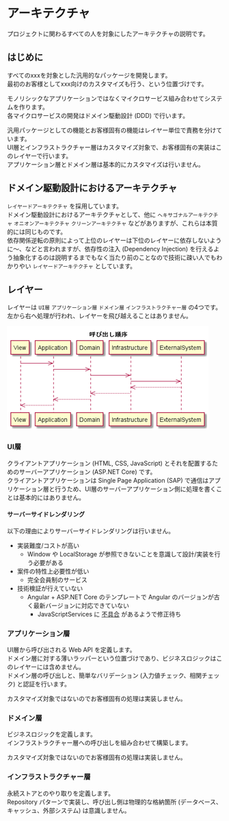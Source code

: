 # アーキテクチャ

プロジェクトに関わるすべての人を対象にしたアーキテクチャの説明です。

## はじめに

すべてのxxxを対象とした汎用的なパッケージを開発します。  
最初のお客様としてxxx向けのカスタマイズも行う、という位置づけです。  

モノリシックなアプリケーションではなくマイクロサービス組み合わせてシステムを作ります。  
各マイクロサービスの開発はドメイン駆動設計 (DDD) で行います。  

汎用パッケージとしての機能とお客様固有の機能はレイヤー単位で責務を分けています。  
UI層とインフラストラクチャー層はカスタマイズ対象で、お客様固有の実装はこのレイヤーで行います。  
アプリケーション層とドメイン層は基本的にカスタマイズは行いません。  

## ドメイン駆動設計におけるアーキテクチャ

`レイヤードアーキテクチャ` を採用しています。  
ドメイン駆動設計におけるアーキテクチャとして、他に `ヘキサゴナルアーキテクチャ` `オニオンアーキテクチャ` `クリーンアーキテクチャ` などがありますが、これらは本質的には同じものです。  
依存関係逆転の原則によって上位のレイヤーは下位のレイヤーに依存しないように～、などと言われますが、依存性の注入 (Dependency Injection) を行えるよう抽象化するのは説明するまでもなく当たり前のことなので技術に疎い人でもわかりやい `レイヤードアーキテクチャ` としています。

## レイヤー

レイヤーは `UI層` `アプリケーション層` `ドメイン層` `インフラストラクチャー層` の4つです。
左から右へ処理が行われ、レイヤーを飛び越えることはありません。  

![呼び出し順序](./images/呼び出し順序.png)

### UI層

クライアントアプリケーション (HTML, CSS, JavaScript) とそれを配置するためのサーバーアプリケーション (ASP.NET Core) です。  
クライアントアプリケーションは Single Page Application (SAP) で通信はアプリケーション層と行うため、UI層のサーバーアプリケーション側に処理を書くことは基本的にはありません。  

#### サーバーサイドレンダリング

以下の理由によりサーバーサイドレンダリングは行いません。  

* 実装難度/コストが高い
    * Window や LocalStorage が参照できないことを意識して設計/実装を行う必要がある
* 案件の特性上必要性が低い
    * 完全会員制のサービス
* 技術検証が行えていない
    * Angular + ASP.NET Core のテンプレートで Angular のバージョンが古く最新バージョンに対応できていない
        * JavaScriptServices に [不具合](https://github.com/aspnet/JavaScriptServices/pull/1620) があるようで修正待ち

### アプリケーション層

UI層から呼び出される Web API を定義します。  
ドメイン層に対する薄いラッパーという位置づけであり、ビジネスロジックはこのレイヤーには含めません。  
ドメイン層の呼び出しと、簡単なバリデーション (入力値チェック、相関チェック) と認証を行います。  

カスタマイズ対象ではないのでお客様固有の処理は実装しません。  

### ドメイン層

ビジネスロジックを定義します。  
インフラストラクチャー層への呼び出しを組み合わせて構築します。  

カスタマイズ対象ではないのでお客様固有の処理は実装しません。  

### インフラストラクチャー層

永続ストアとのやり取りを定義します。  
Repository パターンで実装し、呼び出し側は物理的な格納箇所 (データベース、キャッシュ、外部システム) は意識しません。  
